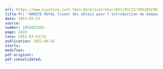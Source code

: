 ```yaml
---
url: https://www.ejustice.just.fgov.be/eli/arrete/1951/03/23/1951032303/justel
title-fr: "ARRETE ROYAL fixant des délais pour l'introduction de demandes tendant à l'octroi de certaines distinctions honorifiques"
date: 1951-03-23
source:
number: 1951032303
page: 2419
case: 1951-03-23/32
publication: 1951-04-02
starts:
modifies:
pdf-original:
pdf-consolidated:
---
```


